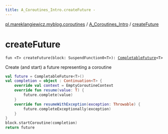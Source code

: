 ```yaml
---
title: A_Coroutines_Intro.createFuture - 
---
```


[pl.mareklangiewicz.myblog.coroutines](../index.md) / [A_Coroutines_Intro](index.md) / [createFuture](.)

# createFuture

`fun <T> createFuture(block: SuspendFunction0<T>): `[`CompletableFuture`](http://docs.oracle.com/javase/6/docs/api/java/util/concurrent/CompletableFuture.html)`<T>`

Create (and start) a future representing a coroutine

``` kotlin
val future = CompletableFuture<T>()
val completion = object : Continuation<T> {
    override val context = EmptyCoroutineContext
    override fun resume(value: T) {
        future.complete(value)
    }
    override fun resumeWithException(exception: Throwable) {
        future.completeExceptionally(exception)
    }
}
block.startCoroutine(completion)
return future
```

